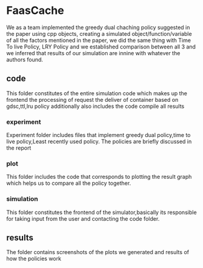 # FaasCache

We as a team implemented the greedy dual chaching policy suggested in the paper using cpp objects, creating a simulated object/function/variable of all the factors mentioned in the paper, we did the same thing with Time To live Policy, LRY Policy and we established comparison between all 3 and we inferred that results of our simulation are innine with whatever the authors found.

## code
This folder constitutes of the entire simulation code which makes up the frontend the processing of request the deliver of container based on gdsc,ttl,lru policy additionally also includes the code compile all results

### experiment
Experiment folder includes files that implement greedy dual policy,time to live policy,Least recently used policy. The policies are briefly discussed in the report

### plot
This folder includes the code that corresponds to plotting the result graph which helps us to compare all the policy together.

### simulation
This folder constitutes the frontend of the simulator,basically its responsible for taking input from the user and contacting the code folder.

## results

The folder contains screenshots of the plots we generated and results of how the policies work
